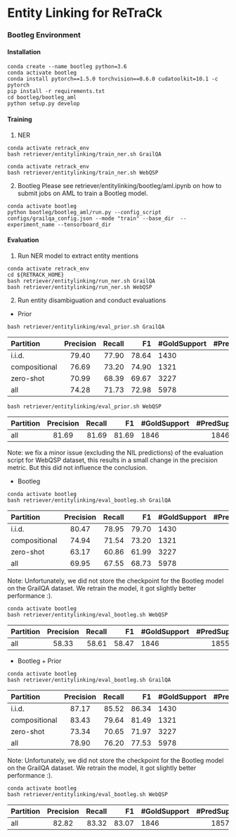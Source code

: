 # Entity Linking for ReTraCk


### Bootleg Environment

#### Installation
```
conda create --name bootleg python=3.6
conda activate bootleg
conda install pytorch==1.5.0 torchvision==0.6.0 cudatoolkit=10.1 -c pytorch
pip install -r requirements.txt
cd bootleg/bootleg_aml
python setup.py develop
```

#### Training

1. NER
```
conda activate retrack_env
bash retriever/entitylinking/train_ner.sh GrailQA
```

```
conda activate retrack_env
bash retriever/entitylinking/train_ner.sh WebQSP
```
2. Bootleg
Please see retriever/entitylinking/bootleg/aml.ipynb on how to submit jobs on AML to train a Bootleg model. 
```shell
conda activate bootleg
python bootleg/bootleg_aml/run.py --config_script configs/grailqa_config.json --mode "train" --base_dir  --experiment_name --tensorboard_dir
```


#### Evaluation

1. Run NER model to extract entity mentions
```
conda activate retrack_env
cd ${RETRACK_HOME}
bash retriever/entitylinking/run_ner.sh GrailQA
bash retriever/entitylinking/run_ner.sh WebQSP
```

2. Run entity disambiguation and conduct evaluations

- Prior 
```
bash retriever/entitylinking/eval_prior.sh GrailQA
```
| Partition   | Precision   | Recall        | F1            | #GoldSupport| #PredSupport| #Correct      |
| :---        |    :----:   |          ---: |          ---: | :---        |    :----:   |          ---: |
| i.i.d.      | 79.40       | 77.90         | 78.64         | 1430        | 1403        | 1114          |
|compositional| 76.69       | 73.20         | 74.90         | 1321        | 1261        | 967           |
| zero-shot   | 70.99       | 68.39         | 69.67         | 3227        | 3109        | 2207          |
| all         | 74.28       | 71.73         | 72.98         | 5978        | 5773        | 4288          |

```
bash retriever/entitylinking/eval_prior.sh WebQSP
```
| Partition   | Precision   | Recall        | F1            | #GoldSupport| #PredSupport| #Correct      |
| :---        |    :----:   |          ---: |          ---: | :---        |    :----:   |          ---: |
| all         | 81.69       | 81.69         | 81.69         | 1846        | 1846        | 1508          |

Note: we fix a minor issue (excluding the NIL predictions) of the evaluation script for WebQSP dataset, this results in a small change in the precision metric. But this did not influence the conclusion.   

- Bootleg

```
conda activate bootleg
bash retriever/entitylinking/eval_bootleg.sh GrailQA
```
| Partition   | Precision   | Recall        | F1            | #GoldSupport| #PredSupport| #Correct      |
| :---        |    :----:   |          ---: |          ---: | :---        |    :----:   |          ---: |
| i.i.d.      | 80.47       | 78.95         | 79.70         | 1430        | 1403        | 1129          |
|compositional| 74.94       | 71.54         | 73.20         | 1321        | 1261        | 945           |
| zero-shot   | 63.17       | 60.86         | 61.99         | 3227        | 3109        | 1964          |
| all         | 69.95       | 67.55         | 68.73         | 5978        | 5773        | 4038          |

Note: Unfortunately, we did not store the checkpoint for the Bootleg model on the GrailQA dataset. We retrain the model, it got slightly better performance :). 

```
conda activate bootleg
bash retriever/entitylinking/eval_bootleg.sh WebQSP
```
| Partition   | Precision   | Recall        | F1            | #GoldSupport| #PredSupport| #Correct      |
| :---        |    :----:   |          ---: |          ---: | :---        |    :----:   |          ---: |
| all         | 58.33       | 58.61         | 58.47         | 1846        | 1855        | 1082          |


- Bootleg + Prior

```
conda activate bootleg
bash retriever/entitylinking/eval_bootleg.sh GrailQA
```
| Partition   | Precision   | Recall        | F1            | #GoldSupport| #PredSupport| #Correct      |
| :---        |    :----:   |          ---: |          ---: | :---        |    :----:   |          ---: |
| i.i.d.      | 87.17       | 85.52         | 86.34         | 1430        | 1403        | 1223          |
|compositional| 83.43       | 79.64         | 81.49         | 1321        | 1261        | 1052          |
| zero-shot   | 73.34       | 70.65         | 71.97         | 3227        | 3109        | 2280          |
| all         | 78.90       | 76.20         | 77.53         | 5978        | 5773        | 4555          |

Note: Unfortunately, we did not store the checkpoint for the Bootleg model on the GrailQA dataset. We retrain the model, it got slightly better performance :). 

```
conda activate bootleg
bash retriever/entitylinking/eval_bootleg.sh WebQSP
```
| Partition   | Precision   | Recall        | F1            | #GoldSupport| #PredSupport| #Correct      |
| :---        |    :----:   |          ---: |          ---: | :---        |    :----:   |          ---: |
| all         | 82.82       | 83.32         | 83.07         | 1846        | 1857        | 1538          |
